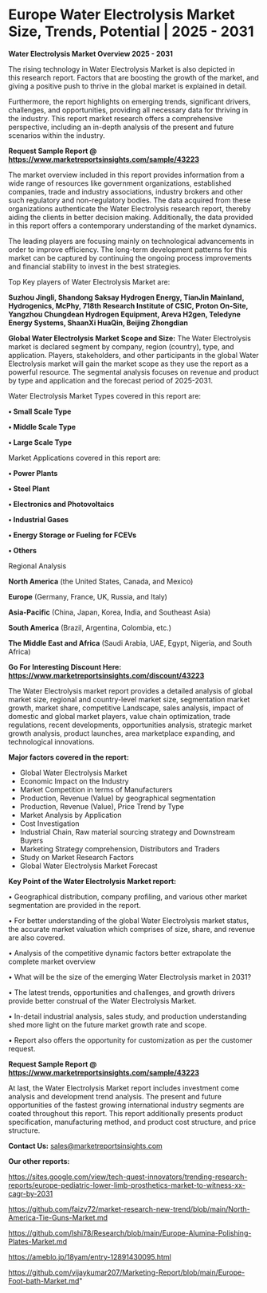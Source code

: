 # Europe Water Electrolysis Market Size, Trends, Potential | 2025 - 2031

<Strong> Water Electrolysis Market Overview 2025 - 2031</strong>

The rising technology in Water Electrolysis Market is also depicted in this research report. Factors that are boosting the growth of the market, and giving a positive push to thrive in the global market is explained in detail.

Furthermore, the report highlights on emerging trends, significant drivers, challenges, and opportunities, providing all necessary data for thriving in the industry. This report market research offers a comprehensive perspective, including an in-depth analysis of the present and future scenarios within the industry.

<strong>Request Sample Report @ <a href=https://www.marketreportsinsights.com/sample/43223>https://www.marketreportsinsights.com/sample/43223</a></strong>

The market overview included in this report provides information from a wide range of resources like government organizations, established companies, trade and industry associations, industry brokers and other such regulatory and non-regulatory bodies. The data acquired from these organizations authenticate the Water Electrolysis research report, thereby aiding the clients in better decision making. Additionally, the data provided in this report offers a contemporary understanding of the market dynamics.

The leading players are focusing mainly on technological advancements in order to improve efficiency. The long-term development patterns for this market can be captured by continuing the ongoing process improvements and financial stability to invest in the best strategies.

Top Key players of Water Electrolysis Market are:

<strong>Suzhou Jingli, Shandong Saksay Hydrogen Energy, TianJin Mainland, Hydrogenics, McPhy, 718th Research Institute of CSIC, Proton On-Site, Yangzhou Chungdean Hydrogen Equipment, Areva H2gen, Teledyne Energy Systems, ShaanXi HuaQin, Beijing Zhongdian</strong>

<strong><b>Global Water Electrolysis Market Scope and Size:</b></strong>
The Water Electrolysis market is declared segment by company, region (country), type, and application. Players, stakeholders, and other participants in the global Water Electrolysis market will gain the market scope as they use the report as a powerful resource. The segmental analysis focuses on revenue and product by type and application and the forecast period of 2025-2031.

Water Electrolysis Market Types covered in this report are:

<strong>•  Small Scale Type

•  Middle Scale Type

•  Large Scale Type</strong>

Market Applications covered in this report are:

<strong>•  Power Plants

•  Steel Plant

•  Electronics and Photovoltaics

•  Industrial Gases

•  Energy Storage or Fueling for FCEVs

•  Others</strong> 

Regional Analysis

<strong>North America</strong> (the United States, Canada, and Mexico)

<strong>Europe</strong> (Germany, France, UK, Russia, and Italy)

<strong>Asia-Pacific</strong> (China, Japan, Korea, India, and Southeast Asia)

<strong>South America</strong> (Brazil, Argentina, Colombia, etc.)

<strong>The Middle East and Africa</strong> (Saudi Arabia, UAE, Egypt, Nigeria, and South Africa)

<strong>Go For Interesting Discount Here: <a href=https://www.marketreportsinsights.com/discount/43223>https://www.marketreportsinsights.com/discount/43223</a></strong>

The Water Electrolysis market report provides a detailed analysis of global market size, regional and country-level market size, segmentation market growth, market share, competitive Landscape, sales analysis, impact of domestic and global market players, value chain optimization, trade regulations, recent developments, opportunities analysis, strategic market growth analysis, product launches, area marketplace expanding, and technological innovations.

<strong><b>Major factors covered in the report:</b></strong>
<ul>
  <li>Global Water Electrolysis Market </li>
  <li>Economic Impact on the Industry</li>
  <li>Market Competition in terms of Manufacturers</li>
  <li>Production, Revenue (Value) by geographical segmentation</li>
  <li>Production, Revenue (Value), Price Trend by Type</li>
  <li>Market Analysis by Application</li>
  <li>Cost Investigation</li>
  <li>Industrial Chain, Raw material sourcing strategy and Downstream Buyers</li>
  <li>Marketing Strategy comprehension, Distributors and Traders</li>
  <li>Study on Market Research Factors</li>
  <li>Global Water Electrolysis Market Forecast</li>
</ul>

<strong><b>Key Point of the Water Electrolysis Market report:</b></strong>

• Geographical distribution, company profiling, and various other market segmentation are provided in the report.

• For better understanding of the global Water Electrolysis market status, the accurate market valuation which comprises of size, share, and revenue are also covered.

• Analysis of the competitive dynamic factors better extrapolate the complete market overview

• What will be the size of the emerging Water Electrolysis market in 2031?

• The latest trends, opportunities and challenges, and growth drivers provide better construal of the Water Electrolysis Market.

• In-detail industrial analysis, sales study, and production understanding shed more light on the future market growth rate and scope.

• Report also offers the opportunity for customization as per the customer request.

<strong>Request Sample Report @ <a href=https://www.marketreportsinsights.com/sample/43223>https://www.marketreportsinsights.com/sample/43223</a></strong>

At last, the Water Electrolysis Market report includes investment come analysis and development trend analysis. The present and future opportunities of the fastest growing international industry segments are coated throughout this report. This report additionally presents product specification, manufacturing method, and product cost structure, and price structure.

<strong>Contact Us:</strong>
sales@marketreportsinsights.com

<strong>Our other reports:</strong>

<a href=https://sites.google.com/view/tech-quest-innovators/trending-research-reports/europe-pediatric-lower-limb-prosthetics-market-to-witness-xx-cagr-by-2031>https://sites.google.com/view/tech-quest-innovators/trending-research-reports/europe-pediatric-lower-limb-prosthetics-market-to-witness-xx-cagr-by-2031</a>

<a href=https://github.com/faizy72/market-research-new-trend/blob/main/North-America-Tie-Guns-Market.md>https://github.com/faizy72/market-research-new-trend/blob/main/North-America-Tie-Guns-Market.md</a>

<a href=https://github.com/Ishi78/Research/blob/main/Europe-Alumina-Polishing-Plates-Market.md>https://github.com/Ishi78/Research/blob/main/Europe-Alumina-Polishing-Plates-Market.md</a>

<a href=https://ameblo.jp/18yam/entry-12891430095.html>https://ameblo.jp/18yam/entry-12891430095.html</a>

<a href=https://github.com/vijaykumar207/Marketing-Report/blob/main/Europe-Foot-bath-Market.md>https://github.com/vijaykumar207/Marketing-Report/blob/main/Europe-Foot-bath-Market.md</a>"
